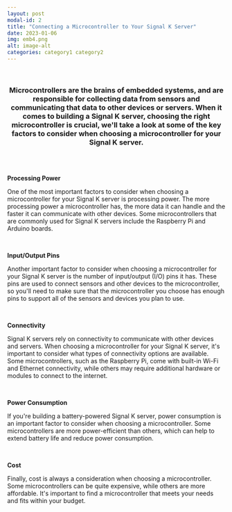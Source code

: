```yaml
---
layout: post
modal-id: 2
title: "Connecting a Microcontroller to Your Signal K Server"
date: 2023-01-06
img: emb4.png
alt: image-alt
categories: category1 category2
---
```


<br>
<div align="center"><h3>Microcontrollers are the brains of embedded systems, and are responsible for collecting data from sensors and communicating that data to other devices or servers. When it comes to building a Signal K server, choosing the right microcontroller is crucial, we'll take a look at some of the key factors to consider when choosing a microcontroller for your Signal K server.</h3></div>

<br>
<br>

**Processing Power**

One of the most important factors to consider when choosing a microcontroller for your Signal K server is processing power. The more processing power a microcontroller has, the more data it can handle and the faster it can communicate with other devices. Some microcontrollers that are commonly used for Signal K servers include the Raspberry Pi and Arduino boards.

<br>

**Input/Output Pins** 

Another important factor to consider when choosing a microcontroller for your Signal K server is the number of input/output (I/O) pins it has. These pins are used to connect sensors and other devices to the microcontroller, so you'll need to make sure that the microcontroller you choose has enough pins to support all of the sensors and devices you plan to use.

<br>

**Connectivity**

Signal K servers rely on connectivity to communicate with other devices and servers. When choosing a microcontroller for your Signal K server, it's important to consider what types of connectivity options are available. Some microcontrollers, such as the Raspberry Pi, come with built-in Wi-Fi and Ethernet connectivity, while others may require additional hardware or modules to connect to the internet.

<br>

**Power Consumption** 

If you're building a battery-powered Signal K server, power consumption is an important factor to consider when choosing a microcontroller. Some microcontrollers are more power-efficient than others, which can help to extend battery life and reduce power consumption.

<br>

**Cost** 

Finally, cost is always a consideration when choosing a microcontroller. Some microcontrollers can be quite expensive, while others are more affordable. It's important to find a microcontroller that meets your needs and fits within your budget.